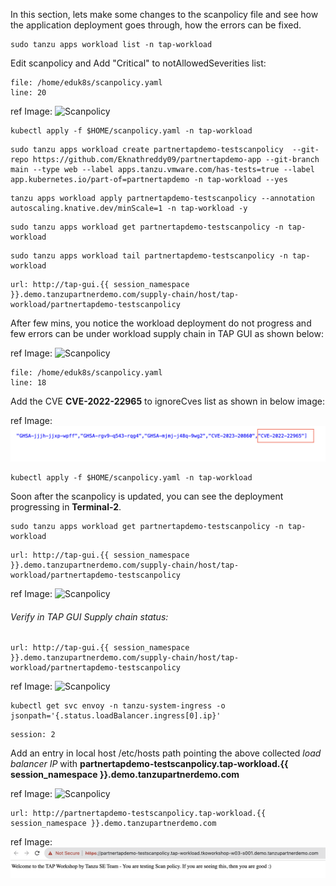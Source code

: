 In this section, lets make some changes to the scanpolicy file and see how the application deployment goes through, how the errors can be fixed. 

```execute
sudo tanzu apps workload list -n tap-workload
```

Edit scanpolicy and Add "Critical" to notAllowedSeverities list: 

```editor:open-file
file: /home/eduk8s/scanpolicy.yaml
line: 20
```

ref Image: ![Scanpolicy](images/scanpolicy-1.png)

```execute
kubectl apply -f $HOME/scanpolicy.yaml -n tap-workload
```

```execute
sudo tanzu apps workload create partnertapdemo-testscanpolicy  --git-repo https://github.com/Eknathreddy09/partnertapdemo-app --git-branch main --type web --label apps.tanzu.vmware.com/has-tests=true --label app.kubernetes.io/part-of=partnertapdemo -n tap-workload --yes
```

```execute
tanzu apps workload apply partnertapdemo-testscanpolicy --annotation autoscaling.knative.dev/minScale=1 -n tap-workload -y
```

```execute
sudo tanzu apps workload get partnertapdemo-testscanpolicy -n tap-workload
```

```execute-2
sudo tanzu apps workload tail partnertapdemo-testscanpolicy -n tap-workload
```

```dashboard:open-url
url: http://tap-gui.{{ session_namespace }}.demo.tanzupartnerdemo.com/supply-chain/host/tap-workload/partnertapdemo-testscanpolicy
```

After few mins, you notice the workload deployment do not progress and few errors can be under workload supply chain in TAP GUI as shown below: 

ref Image: ![Scanpolicy](images/scan-1.png)

```editor:open-file
file: /home/eduk8s/scanpolicy.yaml
line: 18
```

Add the CVE **CVE-2022-22965** to ignoreCves list as shown in below image: 

ref Image: ![Scanpolicy](images/scan-2.png)

```execute
kubectl apply -f $HOME/scanpolicy.yaml -n tap-workload
```

Soon after the scanpolicy is updated, you can see the deployment progressing in **Terminal-2**. 

```execute
sudo tanzu apps workload get partnertapdemo-testscanpolicy -n tap-workload
```

```dashboard:open-url
url: http://tap-gui.{{ session_namespace }}.demo.tanzupartnerdemo.com/supply-chain/host/tap-workload/partnertapdemo-testscanpolicy
```

ref Image: ![Scanpolicy](images/scan-5.png)

###### Verify in TAP GUI Supply chain status: 

```dashboard:open-url
url: http://tap-gui.{{ session_namespace }}.demo.tanzupartnerdemo.com/supply-chain/host/tap-workload/partnertapdemo-testscanpolicy
```

ref Image: ![Scanpolicy](images/scan-6.png)

```execute
kubectl get svc envoy -n tanzu-system-ingress -o jsonpath='{.status.loadBalancer.ingress[0].ip}'
```

```terminal:interrupt
session: 2
```

Add an entry in local host /etc/hosts path pointing the above collected *load balancer IP* with **partnertapdemo-testscanpolicy.tap-workload.{{ session_namespace }}.demo.tanzupartnerdemo.com**

ref Image: ![Scanpolicy](images/scan-7.png)

```dashboard:open-url
url: http://partnertapdemo-testscanpolicy.tap-workload.{{ session_namespace }}.demo.tanzupartnerdemo.com
```

ref Image: ![Scanpolicy](images/scan-8.png)
